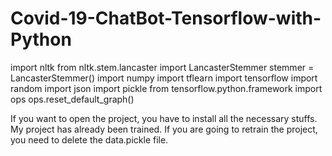 # Covid-19-ChatBot-Tensorflow-with-Python
import nltk
from nltk.stem.lancaster import LancasterStemmer
stemmer = LancasterStemmer()
import numpy
import tflearn
import tensorflow
import random
import json
import pickle
from tensorflow.python.framework import ops
ops.reset_default_graph()

If you want to open the project, you have to install all the necessary stuffs. My project has already been trained.
If you are going to retrain the project, you need to delete the data.pickle file.

